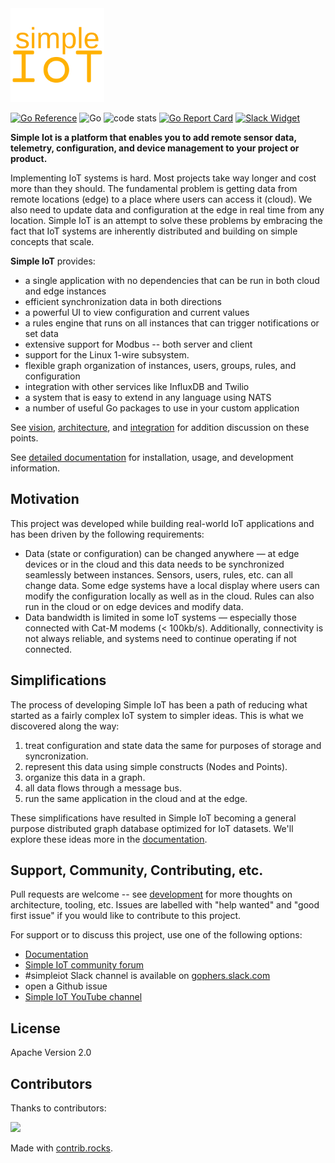 <img src="docs/images/simple-iot-logo.png?raw=true" width="150">

[![Go Reference](https://pkg.go.dev/badge/github.com/simpleiot/simpleiot.svg)](https://pkg.go.dev/github.com/simpleiot/simpleiot)
![Go](https://github.com/simpleiot/simpleiot/workflows/Go/badge.svg?branch=master)
![code stats](https://tokei.rs/b1/github/simpleiot/simpleiot?category=code)
[![Go Report Card](https://goreportcard.com/badge/github.com/simpleiot/simpleiot)](https://goreportcard.com/report/github.com/simpleiot/simpleiot)
[![Slack Widget](https://img.shields.io/badge/join-us%20on%20slack-gray.svg?longCache=true&logo=slack&colorB=red)](http://gophers.slack.com/messages/simpleiot)

**Simple Iot is a platform that enables you to add remote sensor data,
telemetry, configuration, and device management to your project or product.**

Implementing IoT systems is hard. Most projects take way longer and cost more
than they should. The fundamental problem is getting data from remote locations
(edge) to a place where users can access it (cloud). We also need to update data
and configuration at the edge in real time from any location. Simple IoT is an
attempt to solve these problems by embracing the fact that IoT systems are
inherently distributed and building on simple concepts that scale.

**Simple IoT** provides:

- a single application with no dependencies that can be run in both cloud and
  edge instances
- efficient synchronization data in both directions
- a powerful UI to view configuration and current values
- a rules engine that runs on all instances that can trigger notifications or
  set data
- extensive support for Modbus -- both server and client
- support for the Linux 1-wire subsystem.
- flexible graph organization of instances, users, groups, rules, and
  configuration
- integration with other services like InfluxDB and Twilio
- a system that is easy to extend in any language using NATS
- a number of useful Go packages to use in your custom application

See [vision](docs/ref/vision.md), [architecture](docs/ref/architecture.md), and
[integration](docs/ref/integration.md) for addition discussion on these points.

See [detailed documentation](https://docs.simpleiot.org) for installation,
usage, and development information.

## Motivation

This project was developed while building real-world IoT applications and has
been driven by the following requirements:

- Data (state or configuration) can be changed anywhere — at edge devices or in
  the cloud and this data needs to be synchronized seamlessly between instances.
  Sensors, users, rules, etc. can all change data. Some edge systems have a
  local display where users can modify the configuration locally as well as in
  the cloud. Rules can also run in the cloud or on edge devices and modify data.
- Data bandwidth is limited in some IoT systems — especially those connected
  with Cat-M modems (< 100kb/s). Additionally, connectivity is not always
  reliable, and systems need to continue operating if not connected.

## Simplifications

The process of developing Simple IoT has been a path of reducing what started as
a fairly complex IoT system to simpler ideas. This is what we discovered along
the way:

1. treat configuration and state data the same for purposes of storage and
   syncronization.
2. represent this data using simple constructs (Nodes and Points).
3. organize this data in a graph.
4. all data flows through a message bus.
5. run the same application in the cloud and at the edge.

These simplifications have resulted in Simple IoT becoming a general purpose
distributed graph database optimized for IoT datasets. We'll explore these ideas
more in the [documentation](https://docs.simpleiot.org).

## Support, Community, Contributing, etc.

Pull requests are welcome -- see [development](docs/ref/development.md) for more
thoughts on architecture, tooling, etc. Issues are labelled with "help wanted"
and "good first issue" if you would like to contribute to this project.

For support or to discuss this project, use one of the following options:

- [Documentation](https://docs.simpleiot.org)
- [Simple IoT community forum](https://community.tmpdir.org/c/simple-iot/5)
- #simpleiot Slack channel is available on
  [gophers.slack.com](https://gophers.slack.com/messages/simpleiot/)
- open a Github issue
- [Simple IoT YouTube channel](https://www.youtube.com/channel/UCDAtjx0utMbJCexZ7Q5CbNg)

## License

Apache Version 2.0

## Contributors

Thanks to contributors:

<a href="https://github.com/simpleiot/simpleiot/graphs/contributors">
  <img src="https://contrib.rocks/image?repo=simpleiot/simpleiot" />
</a>

Made with [contrib.rocks](https://contrib.rocks).
